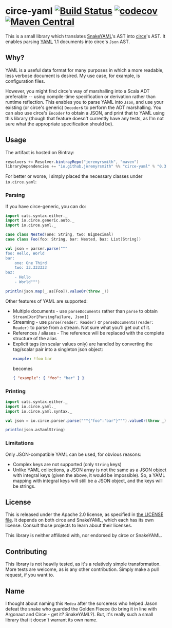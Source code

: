 # circe-yaml [![Build Status](https://travis-ci.org/circe/circe-yaml.svg?branch=master)](https://travis-ci.org/circe/circe-yaml) [![codecov](https://codecov.io/gh/circe/circe-yaml/branch/master/graph/badge.svg)](https://codecov.io/gh/circe/circe-yaml) [![Maven Central](https://maven-badges.herokuapp.com/maven-central/io.circe/circe-yaml/badge.svg)](https://maven-badges.herokuapp.com/maven-central/io.circe/circe-yaml)

This is a small library which translates [SnakeYAML](https://bitbucket.org/asomov/snakeyaml)'s AST into 
[circe](https://github.com/travisbrown/circe)'s AST.  It enables parsing [YAML](https://yaml.org) 1.1 documents
into circe's `Json` AST.

## Why?

YAML is a useful data format for many purposes in which a more readable, less verbose document is desired.  My use
case, for example, is configuration files.

However, you might find circe's way of marshalling into a Scala ADT preferable -- using compile-time specification or
derivation rather than runtime reflection.  This enables you to parse YAML into `Json`, and use your existing (or
circe's generic) `Decoder`s to perform the ADT marshalling.  You can also use circe's `Encoder` to obtain a JSON, and
print that to YAML using this library (though that feature doesn't currently have any tests, as I'm not sure what
the appropriate specification should be).

## Usage

The artifact is hosted on Bintray:

```scala
resolvers += Resolver.bintrayRepo("jeremyrsmith", "maven")
libraryDependencies += "io.github.jeremyrsmith" %% "circe-yaml" % "0.3.0"
```

For better or worse, I simply placed the necessary classes under `io.circe.yaml`:

### Parsing

If you have circe-generic, you can do:

```scala
import cats.syntax.either._
import io.circe.generic.auto._
import io.circe.yaml._

case class Nested(one: String, two: BigDecimal)
case class Foo(foo: String, bar: Nested, baz: List[String])

val json = parser.parse("""
foo: Hello, World
bar:
    one: One Third
    two: 33.333333
baz:
    - Hello
    - World""")

println(json.map(_.as[Foo]).valueOr(throw _))
```

Other features of YAML are supported:

* Multiple documents - use `parseDocuments` rather than `parse` to obtain `Stream[Xor[ParsingFailure, Json]]`
* Streaming - use `parse(reader: Reader)` or `parseDocuments(reader: Reader)` to parse from a stream.  Not sure what
  you'll get out of it.
* References / aliases - The reference will be replaced with the complete structure of the alias
* Explicit tags (on scalar values only) are handled by converting the tag/scalar pair into a singleton json object:
  ```yaml
  example: !foo bar
  ```
  becomes
  ```json
  { "example": { "foo": "bar" } }
  ```

### Printing

```scala
import cats.syntax.either._
import io.circe.yaml._
import io.circe.yaml.syntax._

val json = io.circe.parser.parse("""{"foo":"bar"}""").valueOr(throw _)

println(json.asYamlString)
```

### Limitations

Only JSON-compatible YAML can be used, for obvious reasons:

- Complex keys are not supported (only `String` keys)
- Unlike YAML collections, a JSON array is not the same as a JSON object with integral keys (given the above, it would
  be impossible).  So, a YAML mapping with integral keys will still be a JSON object, and the keys will be strings.

## License

This is released under the Apache 2.0 license, as specified in [the LICENSE file](LICENSE).  It depends on both
circe and SnakeYAML, which each has its own license.  Consult those projects to learn about their licenses.

This library is neither affiliated with, nor endorsed by circe or SnakeYAML.

## Contributing

This library is not heavily tested, as it's a relatively simple transformation.  More tests are welcome, as is any other
contribution.  Simply make a pull request, if you want to.

## Name

I thought about naming this `Medea` after the sorceress who helped Jason defeat the snake who guarded the Golden Fleece
(to bring it in line with Argonaut and Circe - get it? SnakeYAML?).  But, it's really such a small library that it
doesn't warrant its own name.
